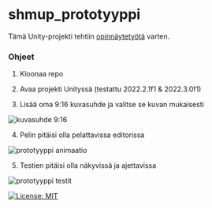 # shmup_prototyyppi

Tämä Unity-projekti tehtiin [opinnäytetyötä](https://urn.fi/URN:NBN:fi:amk-2023053116583) varten.

### Ohjeet

1. Kloonaa repo

2. Avaa projekti Unityssä (testattu 2022.2.1f1 & 2022.3.0f1)

3. Lisää oma 9:16 kuvasuhde ja valitse se kuvan mukaisesti

![kuvasuhde 9:16](docs/images/custom_resolution.jpg)

4. Pelin pitäisi olla pelattavissa editorissa

![prototyyppi animaatio](docs/images/prototyyppi_animaatio.gif)

5. Testien pitäisi olla näkyvissä ja ajettavissa

![prototyyppi testit](docs/images/editori.jpg)

[![License: MIT](https://img.shields.io/badge/License-MIT-yellow.svg)](https://opensource.org/licenses/MIT)